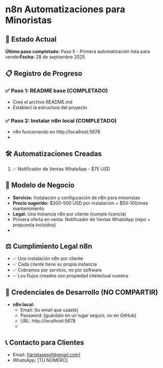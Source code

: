 # n8n Automatizaciones para Minoristas

## 🎯 Estado Actual
**Último paso completado:** Paso 5 - Primera automatización lista para vender**Fecha:** 28 de septiembre 2025

## 📋 Registro de Progreso

### ✅ Paso 1: README base (COMPLETADO)
- Creé el archivo README.md
- Establecí la estructura del proyecto

### ✅ Paso 2: Instalar n8n local (COMPLETADO)
- n8n funcionando en http://localhost:5678
- 
## 🛠️ Automatizaciones Creadas
1. ✅ Notificador de Ventas WhatsApp - $75 USD

   
## 💼 Modelo de Negocio
- **Servicio:** Instalación y configuración de n8n para minoristas
- **Precio sugerido:** $200-500 USD por instalación + $50-100/mes mantenimiento
- **Legal:** Una instancia n8n por cliente (cumple licencia)
- Primera oferta en venta: Notificador de Ventas WhatsApp (repo + propuesta incluidos)
- 
## ⚖️ Cumplimiento Legal n8n
- ✅ Una instalación n8n por cliente
- ✅ Cada cliente tiene su propia instancia
- ✅ Cobramos por servicio, no por software
- ✅ Los flujos creados son propiedad intelectual nuestra

## 🔐 Credenciales de Desarrollo (NO COMPARTIR)
- **n8n local:** 
  - Email: [tu email que usaste]
  - Password: [guárdalo en un lugar seguro, no en GitHub]
  - URL: http://localhost:5678
  - 
## 📞 Contacto para Clientes
- Email: [tarjetasprof@gmail.com]
- WhatsApp: [TU NÚMERO]
